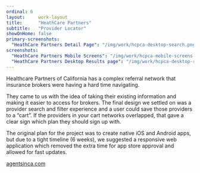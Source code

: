 ```yaml
---
ordinal: 6
layout:     work-layout
title:      "HeathCare Partners"
subtitle:   "Provider Locator"
showOnHome: false
primary-screenshots:
  "HeathCare Partners Detail Page": "/img/work/hcpca-desktop-search.png"
screenshots:
  "HeathCare Partners Mobile Screens": "/img/work/hcpca-mobile-screens.png"
  "HeathCare Partners Desktop Results page": "/img/work/hcpca-desktop-results.png"
---
```


Healthcare Partners of California has a complex referral network that insurance brokers were having a hard time navigating.

They came to us with the idea of taking their existing information and making it easier to access for brokers. The final design we settled on was a provider search and filter experience and a user could save those providers to a “cart”. If the providers in your cart networks overlapped, that gave a clear sign which plan they should sign up with.

The original plan for the project was to create native iOS and Android apps, but due to a tight timeline (6 weeks), we suggested a responsive web application which removed the extra time for app store approval and allowed for fast updates.

[agentsinca.com](https://agentsinca.com "Agent")
